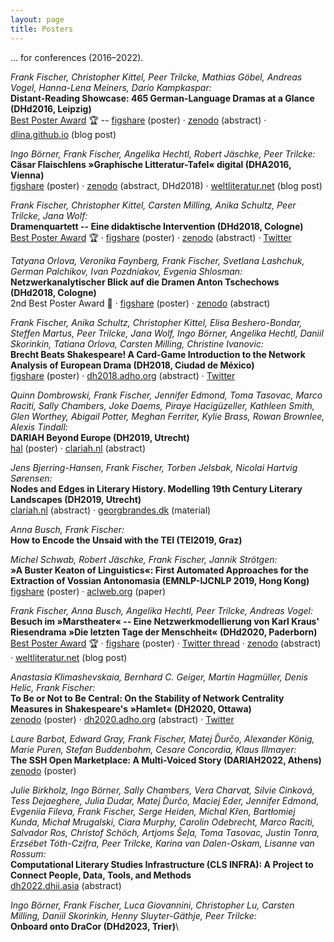 ```yaml
---
layout: page
title: Posters
---
```


… for conferences (2016–2022).

*Frank Fischer, Christopher Kittel, Peer Trilcke, Mathias Göbel, Andreas
Vogel, Hanna-Lena Meiners, Dario Kampkaspar:*\
**Distant-Reading Showcase: 465 German-Language Dramas at a Glance
(DHd2016, Leipzig)**\
[Best Poster Award](http://dig-hum.de/gewinner-des-posterawards-2016) 🏆
-- [figshare](https://doi.org/10.6084/m9.figshare.3101203) (poster) ·
[zenodo](https://doi.org/10.5281/zenodo.4645054) (abstract) ·
[dlina.github.io](https://dlina.github.io/Distant-Reading-Showcase-Poster-DHd2016-Leipzig/)
(blog post)

*Ingo Börner, Frank Fischer, Angelika Hechtl, Robert Jäschke, Peer
Trilcke:*\
**Cäsar Flaischlens »Graphische Litteratur-Tafel« digital (DHA2016,
Vienna)**\
[figshare](https://doi.org/10.15131/shef.data.4772182) (poster) ·
[zenodo](https://doi.org/10.5281/zenodo.4622336) (abstract, DHd2018) ·
[weltliteratur.net](https://weltliteratur.net/A-Giant-1890-Flowchart-of-Foreign-Influences-on-German-Literature/)
(blog post)

*Frank Fischer, Christopher Kittel, Carsten Milling, Anika Schultz, Peer
Trilcke, Jana Wolf:*\
**Dramenquartett -- Eine didaktische Intervention (DHd2018, Cologne)**\
[Best Poster
Award](https://texperimentales.hypotheses.org/2462#Preisverleihung) 🏆 ·
[figshare](https://doi.org/10.6084/m9.figshare.5926363) (poster) ·
[zenodo](https://doi.org/10.5281/zenodo.4622597) (abstract) ·
[Twitter](https://twitter.com/umblaetterer/status/969219085585313792)

*Tatyana Orlova, Veronika Faynberg, Frank Fischer, Svetlana Lashchuk,
German Palchikov, Ivan Pozdniakov, Evgenia Shlosman:*\
**Netzwerkanalytischer Blick auf die Dramen Anton Tschechows (DHd2018,
Cologne)**\
2nd Best Poster Award 🥈 ·
[figshare](https://doi.org/10.5281/zenodo.4622374) (poster) ·
[zenodo](https://doi.org/10.5281/zenodo.4622597) (abstract)

*Frank Fischer, Anika Schultz, Christopher Kittel, Elisa Beshero-Bondar,
Steffen Martus, Peer Trilcke, Jana Wolf, Ingo Börner, Angelika Hechtl,
Daniil Skorinkin, Tatiana Orlova, Carsten Milling, Christine Ivanovic:*\
**Brecht Beats Shakespeare! A Card-Game Introduction to the Network
Analysis of European Drama (DH2018, Ciudad de México)**\
[figshare](https://doi.org/10.6084/m9.figshare.6667424) (poster) ·
[dh2018.adho.org](https://dh2018.adho.org/?p=9465) (abstract) ·
[Twitter](https://twitter.com/umblaetterer/status/1012048790730223621)

*Quinn Dombrowski, Frank Fischer, Jennifer Edmond, Toma Tasovac, Marco
Raciti, Sally Chambers, Joke Daems, Piraye Hacigüzeller, Kathleen Smith,
Glen Worthey, Abigail Potter, Meghan Ferriter, Kylie Brass, Rowan
Brownlee, Alexis Tindall:*\
**DARIAH Beyond Europe (DH2019, Utrecht)**\
[hal](https://hal.archives-ouvertes.fr/hal-02317079) (poster) ·
[clariah.nl](https://dev.clariah.nl/files/dh2019/boa/1029.html)
(abstract)

*Jens Bjerring-Hansen, Frank Fischer, Torben Jelsbak, Nicolai Hartvig
Sørensen:*\
**Nodes and Edges in Literary History. Modelling 19th Century Literary
Landscapes (DH2019, Utrecht)**\
[clariah.nl](https://dev.clariah.nl/files/dh2019/boa/0771.html)
(abstract) ·
[georgbrandes.dk](https://georgbrandes.dk/research/3explorations/bjerring-hansen_BrandesNetworks_res_3explorations_en.html)
(material)

*Anna Busch, Frank Fischer:*\
**How to Encode the Unsaid with the TEI (TEI2019, Graz)**

*Michel Schwab, Robert Jäschke, Frank Fischer, Jannik Strötgen:*\
**»A Buster Keaton of Linguistics«: First Automated Approaches for the
Extraction of Vossian Antonomasia (EMNLP-IJCNLP 2019, Hong Kong)**\
[figshare](https://doi.org/10.6084/m9.figshare.10069886) (poster) ·
[aclweb.org](https://www.aclweb.org/anthology/D19-1647.pdf) (paper)

*Frank Fischer, Anna Busch, Angelika Hechtl, Peer Trilcke, Andreas
Vogel:*\
**Besuch im »Marstheater« -- Eine Netzwerkmodellierung von Karl Kraus'
Riesendrama »Die letzten Tage der Menschheit« (DHd2020, Paderborn)**\
[Best Poster Award](https://dig-hum.de/dhd-awards) 🏆 ·
[figshare](https://doi.org/10.6084/m9.figshare.11917902) (poster) ·
[Twitter
thread](https://twitter.com/umblaetterer/status/1235556225128886277) ·
[zenodo](https://doi.org/10.5281/zenodo.4621760)
(abstract) ·
[weltliteratur.net](https://weltliteratur.net/theatre-on-mars/) (blog
post)

*Anastasia Klimashevskaia, Bernhard C. Geiger, Martin Hagmüller, Denis
Helic, Frank Fischer:*\
**To Be or Not to Be Central: On the Stability of Network Centrality
Measures in Shakespeare's »Hamlet« (DH2020, Ottawa)**\
[zenodo](https://doi.org/10.5281/zenodo.3989291) (poster) ·
[dh2020.adho.org](https://dh2020.adho.org/wp-content/uploads/2020/07/224_TobeornottobecentralOntheStabilityofNetworkCentralityMeasuresinShakespearesHamlet.html)
(abstract) ·
[Twitter](https://twitter.com/umblaetterer/status/1295669801826885632)

*Laure Barbot, Edward Gray, Frank Fischer, Matej Ďurčo, Alexander König,
Marie Puren, Stefan Buddenbohm, Cesare Concordia, Klaus Illmayer:*\
**The SSH Open Marketplace: A Multi-Voiced Story (DARIAH2022, Athens)**\
[zenodo](https://doi.org/10.5281/zenodo.6580303) (poster)

*Julie Birkholz, Ingo Börner, Sally Chambers, Vera Charvat, Silvie
Cinková, Tess Dejaeghere, Julia Dudar, Matej Ďurčo, Maciej Eder,
Jennifer Edmond, Evgeniia Fileva, Frank Fischer, Serge Heiden,
Michal Křen, Bartłomiej Kunda, Michał Mrugalski, Ciara Murphy,
Carolin Odebrecht, Marco Raciti, Salvador Ros, Christof Schöch,
Artjoms Šeļa, Toma Tasovac, Justin Tonra, Erzsébet Tóth-Czifra,
Peer Trilcke, Karina van Dalen-Oskam, Lisanne van Rossum:*\
**Computational Literary Studies Infrastructure (CLS INFRA):
A Project to Connect People, Data, Tools, and Methods**\
[dh2022.dhii.asia](https://dh2022.dhii.asia/abstracts/464) (abstract)

*Ingo Börner, Frank Fischer, Luca Giovannini, Christopher Lu,
Carsten Milling, Daniil Skorinkin, Henny Sluyter-Gäthje, Peer Trilcke:*\
**Onboard onto DraCor (DHd2023, Trier)**\
